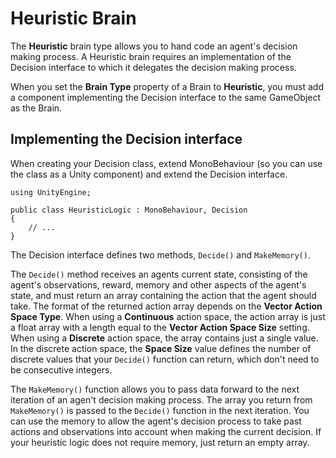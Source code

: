# Heuristic Brain

The **Heuristic** brain type allows you to hand code an agent's decision making process. A Heuristic brain requires an implementation of the Decision interface to which it delegates the decision making process.

When you set the **Brain Type** property of a Brain to **Heuristic**, you must add a component implementing the Decision interface to the same GameObject as the Brain. 

## Implementing the Decision interface

When creating your Decision class, extend MonoBehaviour (so you can use the class as a Unity component) and extend the Decision interface.

    using UnityEngine;
    
    public class HeuristicLogic : MonoBehaviour, Decision 
    {
        // ...
    }

The Decision interface defines two methods, `Decide()` and `MakeMemory()`. 

The `Decide()` method receives an agents current state, consisting of the agent's observations, reward, memory and other aspects of the agent's state, and must return an array containing the action that the agent should take. The format of the returned action array depends on the **Vector Action Space Type**. When using a **Continuous** action space, the action array is just a float array with a length equal to the **Vector Action Space Size** setting. When using a **Discrete** action space, the array contains just a single value. In the discrete action space, the **Space Size** value defines the number of discrete values that your `Decide()` function can return, which don't need to be consecutive integers. 

The `MakeMemory()` function allows you to pass data forward to the next iteration of an agen't decision making process. The array you return from `MakeMemory()` is passed to the `Decide()` function in the next iteration. You can use the memory to allow the agent's decision process to take past actions and observations into account when making the current decision. If your heuristic logic does not require memory, just return an empty array.
